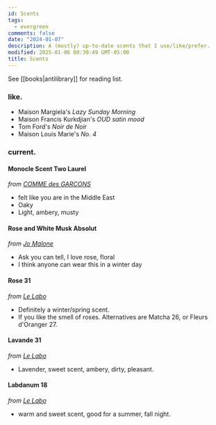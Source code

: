 ```yaml
---
id: Scents
tags:
  - evergreen
comments: false
date: "2024-01-07"
description: A (mostly) up-to-date scents that I use/like/prefer.
modified: 2025-01-06 00:30:49 GMT-05:00
title: Scents
---
```


See [[books|antilibrary]] for reading list.

### like.

- Maison Margiela's _Lazy Sunday Morning_
- Maison Francis Kurkdjian's _OUD satin mood_
- Tom Ford's _Noir de Noir_
- Maison Louis Marie's _No. 4_

### current.

#### Monocle Scent Two Laurel

_from [COMME des GARCONS](https://comme-des-garcons-parfum.com/products/monocle-scent-two-laurel)_

- felt like you are in the Middle East
- Oaky
- Light, ambery, musty

#### Rose and White Musk Absolut

_from [Jo Malone](https://www.jomalone.ca/product/25946/58474/colognes/rose-white-musk-absolu?size=100ml)_

- Ask you can tell, I love rose, floral
- I think anyone can wear this in a winter day

#### Rose 31

_from [Le Labo](https://www.lelabofragrances.ca/rose-31.html?bypass=true&region=CA&locale=EN&gad_source=1)_

- Definitely a winter/spring scent.
- If you like the smell of roses. Alternatives are Matcha 26, or Fleurs d'Oranger 27.

#### Lavande 31

_from [Le Labo](https://www.lelabofragrances.ca/lavande-31-eau-de-parfum.html?size=50ml)_

- Lavender, sweet scent, ambery, dirty, pleasant.

#### Labdanum 18

_from [Le Labo](https://www.lelabofragrances.ca/labdanum-18.html?bypass=true&region=CA&locale=EN&gad_source=1)_

- warm and sweet scent, good for a summer, fall night.
